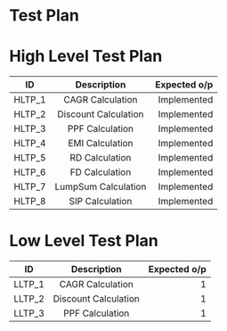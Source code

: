 # Test Plan

# High Level Test Plan
| ID   |      Description     |  Expected o/p |
|----------|:-------------:|------:|
| HLTP_1 |  CAGR Calculation | Implemented  |
| HLTP_2 |  Discount Calculation  | Implemented  |
| HLTP_3 |  PPF Calculation  | Implemented  |
| HLTP_4 |  EMI Calculation | Implemented  |
| HLTP_5 |  RD Calculation  | Implemented  |
| HLTP_6 |  FD Calculation  | Implemented  |
| HLTP_7 |  LumpSum Calculation | Implemented  |
| HLTP_8 |  SIP Calculation  | Implemented  |

# Low Level Test Plan
| ID   |      Description     |  Expected o/p |
|----------|:-------------:|------:|
| LLTP_1 |  CAGR Calculation | 1  |
| LLTP_2 |  Discount Calculation  | 1  |
| LLTP_3 |  PPF Calculation  | 1  |